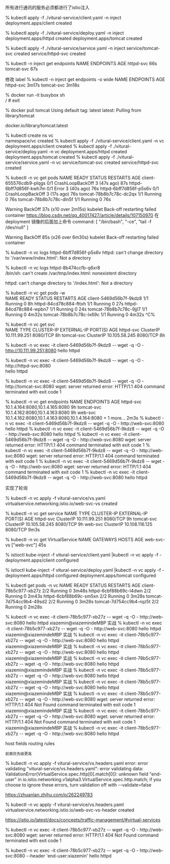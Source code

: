 所有进行通讯的服务必须都进行了istio注入

% kubectl apply -f ./vitural-service/client.yaml -n inject
deployment.apps/client created

% kubectl apply -f ./vitural-service/deploy.yaml -n inject
deployment.apps/httpd created
deployment.apps/tomcat created

% kubectl apply -f ./vitural-service/service.yaml -n inject
service/tomcat-svc created
service/httpd-svc created

% kubectl -n inject get endpoints
NAME         ENDPOINTS   AGE
httpd-svc    <none>      66s
tomcat-svc   <none>      67s

修改 label
 % kubectl -n inject get endpoints -o wide
NAME         ENDPOINTS   AGE
httpd-svc                3m17s
tomcat-svc               3m18s

 % docker run -it busybox sh      
/ # exit


% docker pull tomcat
Using default tag: latest
latest: Pulling from library/tomcat

docker.io/library/tomcat:latest







 % kubectl create ns vc   
namespace/vc created
%  kubectl apply -f ./vitural-service/client.yaml -n vc 
deployment.apps/client created
% kubectl apply -f ./vitural-service/deploy.yaml -n vc
deployment.apps/httpd created
deployment.apps/tomcat created
%  kubectl apply -f ./vitural-service/service.yaml -n  vc
service/tomcat-svc created
service/httpd-svc created


%  kubectl -n vc get pods
NAME                      READY   STATUS             RESTARTS      AGE
client-655576cdb9-plqgs   0/1     CrashLoopBackOff   3 (47s ago)   87s
httpd-6bff7d856f-kwh7m    0/1     Error              3 (40s ago)   76s
httpd-6bff7d856f-p5s6v    0/1     CrashLoopBackOff   3 (17s ago)   76s
tomcat-78b8b7c78c-dc2qx   1/1     Running            0             76s
tomcat-78b8b7c78c-dln5f   1/1     Running            0             76s


 Warning  BackOff    37s (x10 over 2m15s)  kubelet            Back-off restarting failed container
https://blog.csdn.net/qq_40017427/article/details/107150970
在deployment 镜像的后面加上命令
command: [ "/bin/bash", "-ce", "tail -f /dev/null" ]

 Warning  BackOff    85s (x26 over 6m30s)   kubelet            Back-off restarting failed container

  %  kubectl -n vc logs  httpd-6bff7d856f-p5s6v 
httpd: can't change directory to '/var/www/index.html': Not a directory

%  kubectl -n vc logs httpd-8b474ccfb-q6xr8   
/bin/sh: can't create /var/tmp/index.html: nonexistent directory

httpd: can't change directory to '/index.html': Not a directory


 % kubectl -n vc get pods -w                   
NAME                      READY   STATUS    RESTARTS   AGE
client-5469d56b7f-9kdz8   1/1     Running   0          8h
httpd-84cd78c884-fttxh    1/1     Running   0          27s
httpd-84cd78c884-wpbn7    1/1     Running   0          24s
tomcat-78b8b7c78c-9jjl7   1/1     Running   0          4m32s
tomcat-78b8b7c78c-lx69c   1/1     Running   0          4m32s
^C%                      

 % kubectl -n vc get svc    
NAME         TYPE        CLUSTER-IP      EXTERNAL-IP   PORT(S)    AGE
httpd-svc    ClusterIP   10.111.99.251   <none>        8080/TCP   8h
tomcat-svc   ClusterIP   10.105.58.245   <none>        8080/TCP   8h

 % kubectl -n vc exec -it client-5469d56b7f-9kdz8 -- wget -q -O - http://10.111.99.251:8080 
hello httpd

% kubectl -n vc exec -it client-5469d56b7f-9kdz8 -- wget -q -O - http://httpd-svc:8080    
hello httpd

 % kubectl -n vc exec -it client-5469d56b7f-9kdz8 -- wget -q -O - http://tomcat-svc:8080 
wget: server returned error: HTTP/1.1 404 
command terminated with exit code 1



% kubectl -n vc get endpoints
NAME         ENDPOINTS                                                     AGE
httpd-svc    10.1.4.164:8080,10.1.4.165:8080                               9h
tomcat-svc   10.1.4.162:8080,10.1.4.163:8080                               9h
web-svc      10.1.4.162:8080,10.1.4.163:8080,10.1.4.164:8080 + 1 more...   2m3s
% kubectl -n vc exec -it client-5469d56b7f-9kdz8 -- wget -q -O - http://web-svc:8080
hello httpd
% kubectl -n vc exec -it client-5469d56b7f-9kdz8 -- wget -q -O - http://web-svc:8080
hello httpd
% kubectl -n vc exec -it client-5469d56b7f-9kdz8 -- wget -q -O - http://web-svc:8080
wget: server returned error: HTTP/1.1 404 
command terminated with exit code 1
% kubectl -n vc exec -it client-5469d56b7f-9kdz8 -- wget -q -O - http://web-svc:8080
wget: server returned error: HTTP/1.1 404 
command terminated with exit code 1
% kubectl -n vc exec -it client-5469d56b7f-9kdz8 -- wget -q -O - http://web-svc:8080
wget: server returned error: HTTP/1.1 404 
command terminated with exit code 1
% kubectl -n vc exec -it client-5469d56b7f-9kdz8 -- wget -q -O - http://web-svc:8080
hello httpd

实现了轮询


%  kubectl -n vc apply -f vitural-service/vs.yaml 
virtualservice.networking.istio.io/web-svc-vs created


% kubectl -n vc get service 
NAME         TYPE        CLUSTER-IP       EXTERNAL-IP   PORT(S)    AGE
httpd-svc    ClusterIP   10.111.99.251    <none>        8080/TCP   9h
tomcat-svc   ClusterIP   10.105.58.245    <none>        8080/TCP   9h
web-svc      ClusterIP   10.108.116.125   <none>        8080/TCP   9m3s


 % kubectl -n vc get VirtualService 
NAME         GATEWAYS   HOSTS         AGE
web-svc-vs              ["web-svc"]   45s

 % istioctl kube-inject -f  vitural-service/client.yaml |kubectl -n vc apply -f -
deployment.apps/client configured

% istioctl kube-inject -f  vitural-service/deploy.yaml |kubectl -n vc apply -f -
deployment.apps/httpd configured
deployment.apps/tomcat configured

% kubectl get pods -n vc 
NAME                      READY   STATUS    RESTARTS   AGE
client-78b5c977-xb27z     2/2     Running   0          3m48s
httpd-6cbf88b69c-l4dwn    2/2     Running   0          2m43s
httpd-6cbf88b69c-sm5xn    2/2     Running   0          3m28s
tomcat-7d754cc9b4-49sd2   2/2     Running   0          3m28s
tomcat-7d754cc9b4-rqz5t   2/2     Running   0          2m28s

% kubectl -n vc exec -it client-78b5c977-xb27z -- wget -q -O - http://web-svc:8080
hello httpd
xiazemin@xiazemindeMBP 实战 % kubectl -n vc exec -it client-78b5c977-xb27z -- wget -q -O - http://web-svc:8080
hello httpd
xiazemin@xiazemindeMBP 实战 % kubectl -n vc exec -it client-78b5c977-xb27z -- wget -q -O - http://web-svc:8080
hello httpd
xiazemin@xiazemindeMBP 实战 % kubectl -n vc exec -it client-78b5c977-xb27z -- wget -q -O - http://web-svc:8080
hello httpd
xiazemin@xiazemindeMBP 实战 % kubectl -n vc exec -it client-78b5c977-xb27z -- wget -q -O - http://web-svc:8080
hello httpd
xiazemin@xiazemindeMBP 实战 % kubectl -n vc exec -it client-78b5c977-xb27z -- wget -q -O - http://web-svc:8080
hello httpd
xiazemin@xiazemindeMBP 实战 % kubectl -n vc exec -it client-78b5c977-xb27z -- wget -q -O - http://web-svc:8080
hello httpd
xiazemin@xiazemindeMBP 实战 % kubectl -n vc exec -it client-78b5c977-xb27z -- wget -q -O - http://web-svc:8080
wget: server returned error: HTTP/1.1 404 Not Found
command terminated with exit code 1
xiazemin@xiazemindeMBP 实战 % kubectl -n vc exec -it client-78b5c977-xb27z -- wget -q -O - http://web-svc:8080
wget: server returned error: HTTP/1.1 404 Not Found
command terminated with exit code 1
xiazemin@xiazemindeMBP 实战 % kubectl -n vc exec -it client-78b5c977-xb27z -- wget -q -O - http://web-svc:8080
hello httpd


host fields
routing rules


    前面优先级更高

 %  kubectl -n vc apply -f vitural-service/vs.headers.yaml
error: error validating "vitural-service/vs.headers.yaml": error validating data: ValidationError(VirtualService.spec.http[0].match[0]): unknown field "end-user" in io.istio.networking.v1alpha3.VirtualService.spec.http.match; if you choose to ignore these errors, turn validation off with --validate=false


https://zhuanlan.zhihu.com/p/262249783

 %  kubectl -n vc apply -f vitural-service/vs.headers.yaml
virtualservice.networking.istio.io/web-svc-vs-header created

https://istio.io/latest/docs/concepts/traffic-management/#virtual-services

 % kubectl -n vc exec -it client-78b5c977-xb27z -- wget -q -O - http://web-svc:8080
wget: server returned error: HTTP/1.1 404 Not Found
command terminated with exit code 1

 % kubectl -n vc exec -it client-78b5c977-xb27z -- wget -q -O - http://web-svc:8080 --header 'end-user:xiazemin'
hello httpd

